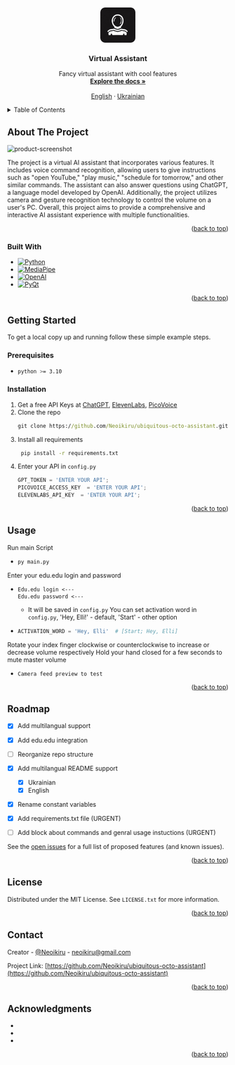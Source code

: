 <a name="readme-top"></a>

<!-- PROJECT LOGO -->
<br />
<div align="center">
  <a href="https://github.com/Neoikiru/ubiquitous-octo-assistant">
    <img src="GUI/Icons/logo.png" alt="Logo" width="80" height="80">
  </a>

<h3 align="center">Virtual Assistant</h3>

  <p align="center">
    Fancy virtual assistant with cool features
    <br />
    <a href="https://github.com/Neoikiru/ubiquitous-octo-assistant"><strong>Explore the docs »</strong></a>
    <br />
    <br />
    <a href="https://github.com/Neoikiru/ubiquitous-octo-assistant/blob/main/README.md">English</a>
    ·
    <a href="https://github.com/Neoikiru/ubiquitous-octo-assistant/blob/main/README.ua.md">Ukrainian</a>
  </p>
</div>


<!-- TABLE OF CONTENTS -->
<details>
  <summary>Table of Contents</summary>
  <ol>
    <li>
      <a href="#about-the-project">About The Project</a>
      <ul>
        <li><a href="#built-with">Built With</a></li>
      </ul>
    </li>
    <li>
      <a href="#getting-started">Getting Started</a>
      <ul>
        <li><a href="#prerequisites">Prerequisites</a></li>
        <li><a href="#installation">Installation</a></li>
      </ul>
    </li>
    <li><a href="#usage">Usage</a></li>
    <li><a href="#roadmap">Roadmap</a></li>
    <li><a href="#license">License</a></li>
    <li><a href="#contact">Contact</a></li>
    <li><a href="#acknowledgments">Acknowledgments</a></li>
  </ol>
</details>


<!-- ABOUT THE PROJECT -->
## About The Project

![product-screenshot](https://github.com/Neoikiru/ubiquitous-octo-assistant/assets/101185766/bdca7e43-c628-4b3f-960b-07223b6c0dfd)

  The project is a virtual AI assistant that incorporates various features. It includes voice command recognition, allowing users to give instructions such as "open YouTube," "play music," "schedule for tomorrow," and other similar commands. The assistant can also answer questions using ChatGPT, a language model developed by OpenAI. Additionally, the project utilizes camera and gesture recognition technology to control the volume on a user's PC. Overall, this project aims to provide a comprehensive and interactive AI assistant experience with multiple functionalities.


<p align="right">(<a href="#readme-top">back to top</a>)</p>


### Built With
* [![Python][Python.com]][Python-url]
* [![MediaPipe][Mediapipe.com]][Mediapipe-url]
* [![OpenAI][OpenAI.com]][OpenAI-url]
* [![PyQt][PyQt.com]][PyQt-url]

<p align="right">(<a href="#readme-top">back to top</a>)</p>



<!-- GETTING STARTED -->
## Getting Started

To get a local copy up and running follow these simple example steps.

### Prerequisites
* ```sh
  python >= 3.10
  ```

### Installation

1. Get a free API Keys at [ChatGPT](https://platform.openai.com/account/api-keys), [ElevenLabs](https://docs.elevenlabs.io/authentication/01-xi-api-key), [PicoVoice](https://console.picovoice.ai/profile)
2. Clone the repo
   ```cmd
   git clone https://github.com/Neoikiru/ubiquitous-octo-assistant.git
   ```
3. Install all requirements
   ```cmd
    pip install -r requirements.txt
    ```
4. Enter your API in `config.py`
   ```python
   GPT_TOKEN = 'ENTER YOUR API';
   PICOVOICE_ACCESS_KEY  = 'ENTER YOUR API';
   ELEVENLABS_API_KEY  = 'ENTER YOUR API';
   ```

<p align="right">(<a href="#readme-top">back to top</a>)</p>



<!-- USAGE EXAMPLES -->
## Usage

<!-- Use this space to show useful examples of how a project can be used. Additional screenshots, code examples and demos work well in this space. You may also link to more resources. -->
Run main Script
*  ```cmd
   py main.py
   ```
Enter your edu.edu login and password
*  ```
   Edu.edu login <---
   Edu.edu password <---
   ```
   + It will be saved in `config.py`
You can set activation word in `config.py`, 
   'Hey, Elli!' - default,
   'Start' - other option
*  ```python
   ACTIVATION_WORD = 'Hey, Elli'  # [Start; Hey, Elli]
   ```
Rotate your index finger clockwise or counterclockwise to increase or decrease volume respectively
  Hold your hand closed for a few seconds to mute master volume
*  ```
   Camera feed preview to test
   ```
<!-- _For more examples, please refer to the [Documentation](https://example.com)_ -->

<p align="right">(<a href="#readme-top">back to top</a>)</p>



<!-- ROADMAP -->
## Roadmap

- [x] Add multilangual support
- [x] Add edu.edu integration
- [ ] Reorganize repo structure
- [x] Add multilangual README support
    - [x]  Ukrainian
    - [x]  English
- [x] Rename constant variables
- [x] Add requirements.txt file (URGENT)
- [ ] Add block about commands and genral usage instuctions (URGENT)
 

See the [open issues](https://github.com/Neoikiru/ubiquitous-octo-assistant/issues) for a full list of proposed features (and known issues).

<p align="right">(<a href="#readme-top">back to top</a>)</p>



<!-- CONTRIBUTING -->
<!-- ## Contributing

Contributions are what make the open source community such an amazing place to learn, inspire, and create. Any contributions you make are **greatly appreciated**.

If you have a suggestion that would make this better, please fork the repo and create a pull request. You can also simply open an issue with the tag "enhancement".
Don't forget to give the project a star! Thanks again!

1. Fork the Project
2. Create your Feature Branch (`git checkout -b feature/AmazingFeature`)
3. Commit your Changes (`git commit -m 'Add some AmazingFeature'`)
4. Push to the Branch (`git push origin feature/AmazingFeature`)
5. Open a Pull Request

<p align="right">(<a href="#readme-top">back to top</a>)</p> -->



<!-- LICENSE -->
## License

Distributed under the MIT License. See `LICENSE.txt` for more information.

<p align="right">(<a href="#readme-top">back to top</a>)</p>



<!-- CONTACT -->
## Contact

Creator - [@Neoikiru](https://t.me/Neoikiru) - neoikiru@gmail.com

Project Link: [https://github.com/Neoikiru/ubiquitous-octo-assistant](https://github.com/Neoikiru/ubiquitous-octo-assistant)

<p align="right">(<a href="#readme-top">back to top</a>)</p>



<!-- ACKNOWLEDGMENTS -->
## Acknowledgments

* []()
* []()
* []()

<p align="right">(<a href="#readme-top">back to top</a>)</p>



<!-- MARKDOWN LINKS & IMAGES -->
[Mediapipe.com]: https://img.shields.io/badge/Mediapipe-20232A?style=for-the-badge&logo=devdotto&logoColor=#003E54
[Mediapipe-url]: https://developers.google.com/mediapipe
[PyQt.com]: https://img.shields.io/badge/PyQT-20232A?style=for-the-badge&logo=qt&logoColor=#41CD52
[PyQt-url]: https://www.qt.io/product/ui-design-tools
[OpenAI.com]: https://img.shields.io/badge/OpenAI-20232A?style=for-the-badge&logo=openai&logoColor=#412991
[OpenAI-url]: https://openai.com/
[Python.com]: https://img.shields.io/badge/Python-20232A?style=for-the-badge&logo=python&logoColor=#3776AB
[Python-url]: https://www.python.org/
